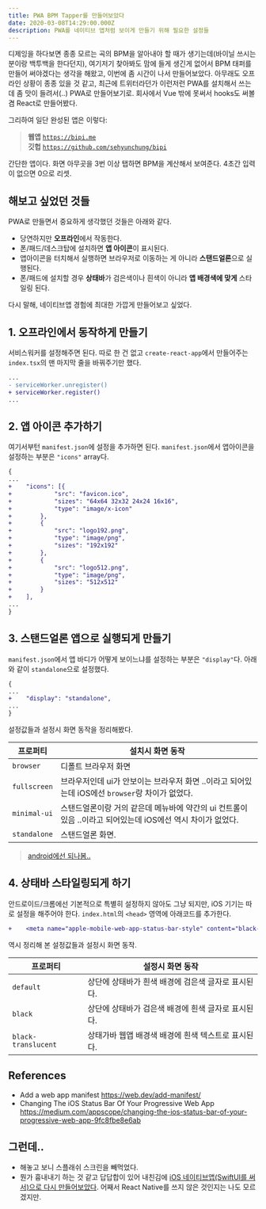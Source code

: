 ```yaml
---
title: PWA BPM Tapper를 만들어보았다
date: 2020-03-08T14:29:00.000Z
description: PWA를 네이티브 앱처럼 보이게 만들기 위해 필요한 설정들
---
```

디제잉을 하다보면 종종 모르는 곡의 BPM을 알아내야 할 때가 생기는데(바이닐 쓰시는 분이랑 백투백을 한다던지), 여기저기 찾아봐도 맘에 들게 생긴게 없어서 BPM 태퍼를 만들어 써야겠다는 생각을 해왔고, 이번에 좀 시간이 나서 만들어보았다. 아무래도 오프라인 상황이 종종 있을 것 같고, 최근에 트위터라던가 이런저런 PWA를 설치해서 쓰는 데 좀 맛이 들려서(..) PWA로 만들어보기로. 회사에서 Vue 밖에 못써서 hooks도 써볼 겸 React로 만들어봤다.

그리하여 일단 완성된 앱은 이렇다:

> **웹앱** [`https://bipi.me`](https://bipi.me)\
> **깃헙** [`https://github.com/sehyunchung/bipi`](https://github.com/sehyunchung/bipi)

간단한 앱이다. 화면 아무곳을 3번 이상 탭하면 BPM을 계산해서 보여준다. 4초간 입력이 없으면 0으로 리셋.

## 해보고 싶었던 것들

PWA로 만들면서 중요하게 생각했던 것들은 아래와 같다.

* 당연하지만 **오프라인**에서 작동한다.
* 폰/패드/데스크탑에 설치하면 **앱 아이콘**이 표시된다.
* 앱아이콘을 터치해서 실행하면 브라우저로 이동하는 게 아니라 **스탠드얼론**으로 실행된다.
* 폰/패드에 설치할 경우 **상태바**가 검은색이나 흰색이 아니라 **앱 배경색에 맞게** 스타일링 된다.

다시 말해, 네이티브앱 경험에 최대한 가깝게 만들어보고 싶었다.

## 1. 오프라인에서 동작하게 만들기

서비스워커를 설정해주면 된다. 따로 한 건 없고 `create-react-app`에서 만들어주는 `index.tsx`의 맨 마지막 줄을 바꿔주기만 했다.

```diff
...
- serviceWorker.unregister()
+ serviceWorker.register()
...
```

## 2. 앱 아이콘 추가하기

여기서부턴 `manifest.json`에 설정을 추가하면 된다. `manifest.json`에서 앱아이콘을 설정하는 부분은 `"icons"` array다.

```diff
{
...
+    "icons": [{
+            "src": "favicon.ico",
+            "sizes": "64x64 32x32 24x24 16x16",
+            "type": "image/x-icon"
+        },
+        {
+            "src": "logo192.png",
+            "type": "image/png",
+            "sizes": "192x192"
+        },
+        {
+            "src": "logo512.png",
+            "type": "image/png",
+            "sizes": "512x512"
+        }
+    ],
...
}
```

## 3. 스탠드얼론 앱으로 실행되게 만들기

`manifest.json`에서 앱 바디가 어떻게 보이느냐를 설정하는 부분은 `"display"`다. 아래와 같이 `standalone`으로 설정했다.

```diff
{
...
+    "display": "standalone",
...
}
```

설정값들과 설정시 화면 동작을 정리해봤다.

| 프로퍼티         | 설치시 화면 동작                                                        |
| ------------ | ---------------------------------------------------------------- |
| `browser`    | 디폴트 브라우저 화면                                                      |
| `fullscreen` | 브라우저인데 ui가 안보이는 브라우저 화면 ..이라고 되어있는데 iOS에선 `browser`랑 차이가 없었다.    |
| `minimal-ui` | 스탠드얼론이랑 거의 같은데 메뉴바에 약간의 ui 컨트롤이 있음 ..이라고 되어있는데 iOS에선 역시 차이가 없었다. |
| `standalone` | 스탠드얼론 화면.                                                        |

> [android에선 되나봄..](https://superpwa.com/doc/web-app-manifest-display-modes/https://superpwa.com/doc/web-app-manifest-display-modes/)

## 4. 상태바 스타일링되게 하기

안드로이드/크롬에선 기본적으로 특별히 설정하지 않아도 그냥 되지만, iOS 기기는 따로 설정을 해주어야 한다. `index.html`의 `<head>` 영역에 아래코드를 추가한다.

```diff
+    <meta name="apple-mobile-web-app-status-bar-style" content="black-translucent" />
```

역시 정리해 본 설정값들과 설정시 화면 동작.

| 프로퍼티                | 설정시 화면 동작                     |
| ------------------- | ----------------------------- |
| `default`           | 상단에 상태바가 흰색 배경에 검은색 글자로 표시된다. |
| `black`             | 상단에 상태바가 검은색 배경에 흰색 글자로 표시된다. |
| `black-translucent` | 상태가바 웹앱 배경색 배경에 흰색 텍스트로 표시된다. |

## References

* Add a web app manifest <https://web.dev/add-manifest/>
* Changing The iOS Status Bar Of Your Progressive Web App <https://medium.com/appscope/changing-the-ios-status-bar-of-your-progressive-web-app-9fc8fbe8e6ab>

## 그런데..

* 해놓고 보니 스플래쉬 스크린을 빼먹었다.
* 뭔가 흉내내기 하는 것 같고 답답합이 있어 내친김에 [iOS 네이티브앱(SwiftUI를 써서)으로 다시 만들어보았다](https://github.com/sehyunchung/bipi/tree/ios/Bipi!). 어째서 React Native를 쓰지 않은 것인지는 나도 모르겠지만.
